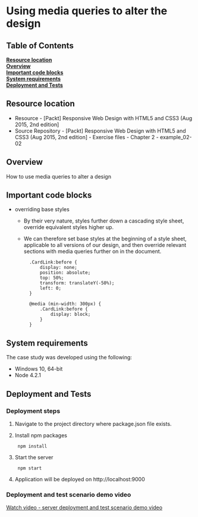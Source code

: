 # Using media queries to alter the design

## Table of Contents
**[Resource location](#resource-location)**     
**[Overview](#overview)**   
**[Important code blocks](#important-code-blocks)**   
**[System requirements](#system-requirements)**  
**[Deployment and Tests](#deployment-and-tests)** 

## Resource location
- Resource - [Packt] Responsive Web Design with HTML5 and CSS3 (Aug 2015, 2nd edition]
- Source Repository - [Packt] Responsive Web Design with HTML5 and CSS3 (Aug 2015, 2nd edition] - Exercise files - Chapter 2 - example_02-02

## Overview
How to use media queries to alter a design

## Important code blocks

- overriding base styles

	- By their very nature, styles further down a cascading style sheet, override equivalent styles higher up.
	- We can therefore set base styles at the beginning of a style sheet, applicable to all 
versions of our design, and then override relevant sections with media queries further on in the document.

			.CardLink:before {
				display: none;
				position: absolute;
				top: 50%;
				transform: translateY(-50%);
				left: 0;
			}

			@media (min-width: 300px) {
				.CardLink:before {
					display: block;
				}
			}

## System requirements

The case study was developed using the following:

- Windows 10, 64-bit
- Node 4.2.1

## Deployment and Tests

### Deployment steps

1. Navigate to the project directory where package.json file exists.
2. Install npm packages
	
		npm install

3. Start the server

		npm start

4. Application will be deployed on http://localhost:9000

### Deployment and test scenario demo video

[Watch video - server deployment and test scenario demo video]()